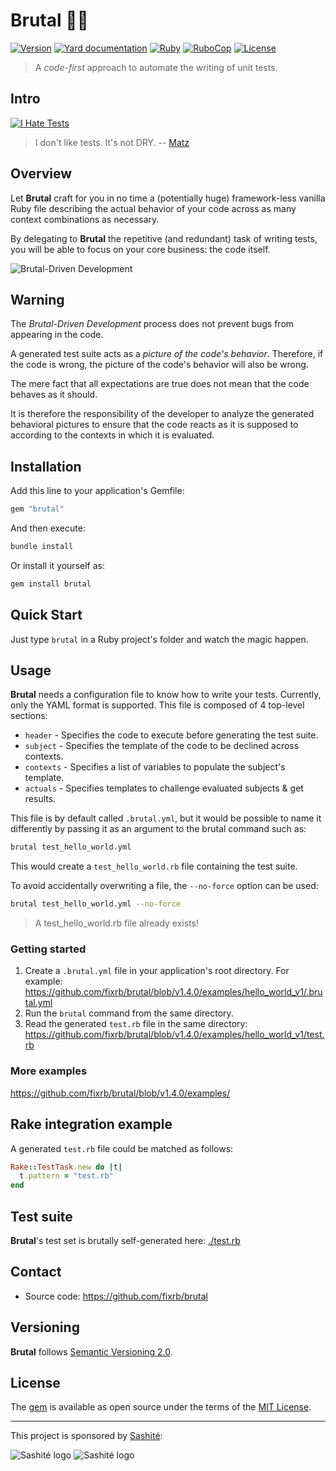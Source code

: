 # Brutal 💎🔨

[![Version](https://img.shields.io/github/v/tag/fixrb/brutal?label=Version&logo=github)](https://github.com/fixrb/brutal/tags)
[![Yard documentation](https://img.shields.io/badge/Yard-documentation-blue.svg?logo=github)](https://rubydoc.info/github/fixrb/brutal/main)
[![Ruby](https://github.com/fixrb/brutal/workflows/Ruby/badge.svg?branch=main)](https://github.com/fixrb/brutal/actions?query=workflow%3Aruby+branch%3Amain)
[![RuboCop](https://github.com/fixrb/brutal/workflows/RuboCop/badge.svg?branch=main)](https://github.com/fixrb/brutal/actions?query=workflow%3Arubocop+branch%3Amain)
[![License](https://img.shields.io/github/license/fixrb/brutal?label=License&logo=github)](https://github.com/fixrb/brutal/raw/main/LICENSE.md)

> A _code-first_ approach to automate the writing of unit tests.

## Intro

[![I Hate Tests](https://github.com/fixrb/brutal/raw/main/img/rubyhack-2019-ruby3-what-s-missing-by-yukihiro-matsumoto.jpg)](https://www.youtube.com/embed/cmOt9HhszCI?start=1732&end=1736 "I don't like tests. It's not DRY.")

> I don't like tests. It's not DRY.
> -- [Matz](https://github.com/matz)

## Overview

Let __Brutal__ craft for you in no time a (potentially huge) framework-less vanilla Ruby file describing the actual behavior of your code across as many context combinations as necessary.

By delegating to __Brutal__ the repetitive (and redundant) task of writing tests, you will be able to focus on your core business: the code itself.

![Brutal-Driven Development](https://github.com/fixrb/brutal/raw/main/img/brutal-driven-development.jpg)

## Warning

The _Brutal-Driven Development_ process does not prevent bugs from appearing in the code.

A generated test suite acts as a _picture of the code's behavior_. Therefore, if the code is wrong, the picture of the code's behavior will also be wrong.

The mere fact that all expectations are true does not mean that the code behaves as it should.

It is therefore the responsibility of the developer to analyze the generated behavioral pictures to ensure that the code reacts as it is supposed to according to the contexts in which it is evaluated.

## Installation

Add this line to your application's Gemfile:

```ruby
gem "brutal"
```

And then execute:

```sh
bundle install
```

Or install it yourself as:

```sh
gem install brutal
```

## Quick Start

Just type `brutal` in a Ruby project's folder and watch the magic happen.

## Usage

__Brutal__ needs a configuration file to know how to write your tests.
Currently, only the YAML format is supported.
This file is composed of 4 top-level sections:

* `header` - Specifies the code to execute before generating the test suite.
* `subject` - Specifies the template of the code to be declined across contexts.
* `contexts` - Specifies a list of variables to populate the subject's template.
* `actuals` - Specifies templates to challenge evaluated subjects & get results.

This file is by default called `.brutal.yml`, but it would be possible to name it differently by passing it as an argument to the brutal command such as:

```sh
brutal test_hello_world.yml
```

This would create a `test_hello_world.rb` file containing the test suite.

To avoid accidentally overwriting a file, the `--no-force` option can be used:

```sh
brutal test_hello_world.yml --no-force
```

> A test_hello_world.rb file already exists!

### Getting started

1. Create a `.brutal.yml` file in your application's root directory. For example: <https://github.com/fixrb/brutal/blob/v1.4.0/examples/hello_world_v1/.brutal.yml>
2. Run the `brutal` command from the same directory.
3. Read the generated `test.rb` file in the same directory: <https://github.com/fixrb/brutal/blob/v1.4.0/examples/hello_world_v1/test.rb>

### More examples

<https://github.com/fixrb/brutal/blob/v1.4.0/examples/>

## Rake integration example

A generated `test.rb` file could be matched as follows:

```ruby
Rake::TestTask.new do |t|
  t.pattern = "test.rb"
end
```

## Test suite

__Brutal__'s test set is brutally self-generated here: [./test.rb](https://github.com/fixrb/brutal/blob/main/test.rb)

## Contact

* Source code: https://github.com/fixrb/brutal

## Versioning

__Brutal__ follows [Semantic Versioning 2.0](https://semver.org/).

## License

The [gem](https://rubygems.org/gems/brutal) is available as open source under the terms of the [MIT License](https://github.com/fixrb/brutal/raw/main/LICENSE.md).

***

This project is sponsored by [Sashité](https://github.com/sashite/):

![Sashité logo](https://github.com/fixrb/brutal/raw/main/img/sponsor/dark/en/sashite.png#gh-dark-mode-only "Sashité")
![Sashité logo](https://github.com/fixrb/brutal/raw/main/img/sponsor/light/en/sashite.png#gh-light-mode-only "Sashité")
